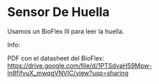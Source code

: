 # Sensor De Huella

Usamos un BioFlex III para leer la huella.

Info:

PDF con el datasheet del BioFlex: https://drive.google.com/file/d/1PTSdvaH59Mpw-ln8fjfvuX_mwqgVNVIC/view?usp=sharing

